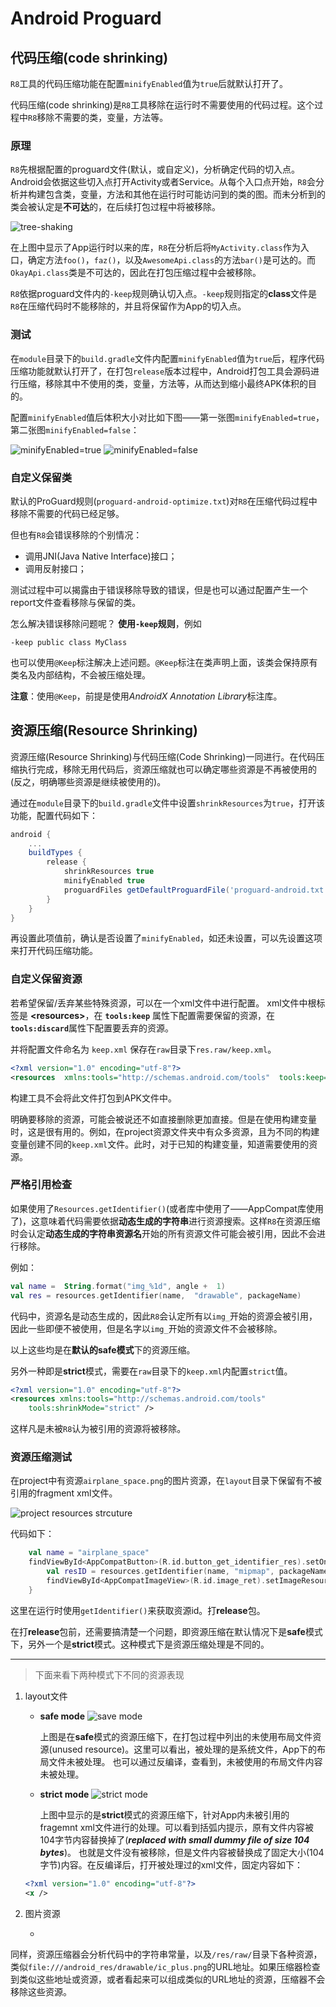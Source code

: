
# Android  Proguard


## 代码压缩(code shrinking)

<code>R8</code>工具的代码压缩功能在配置<code>minifyEnabled</code>值为<code>true</code>后就默认打开了。

代码压缩(code shrinking)是<code>R8</code>工具移除在运行时不需要使用的代码过程。这个过程中<code>R8</code>移除不需要的类，变量，方法等。


### 原理

<code>R8</code>先根据配置的proguard文件(默认，或自定义)，分析确定代码的切入点。Android会依据这些切入点打开Activity或者Service。从每个入口点开始，<code>R8</code>会分析并构建包含类，变量，方法和其他在运行时可能访问到的类的图。而未分析到的类会被认定是**不可达**的，在后续打包过程中将被移除。

![tree-shaking](https://github.com/sanren1024/knowledges/blob/main/android/images/proguard/proguard_tree-shaking.png)

在上图中显示了App运行时以来的库，<code>R8</code>在分析后将<code>MyActivity.class</code>作为入口，确定方法<code>foo()</code>，<code>faz()</code>，以及<code>AwesomeApi.class</code>的方法<code>bar()</code>是可达的。而<code>OkayApi.class</code>类是不可达的，因此在打包压缩过程中会被移除。

<code>R8</code>依据proguard文件内的<code>-keep</code>规则确认切入点。<code>-keep</code>规则指定的**class**文件是<code>R8</code>在压缩代码时不能移除的，并且将保留作为App的切入点。


### 测试

在<code>module</code>目录下的<code>build.gradle</code>文件内配置<code>minifyEnabled</code>值为<code>true</code>后，程序代码压缩功能就默认打开了，在打包<code>release</code>版本过程中，Android打包工具会源码进行压缩，移除其中不使用的类，变量，方法等，从而达到缩小最终APK体积的目的。

配置<code>minifyEnabled</code>值后体积大小对比如下图——第一张图<code>minifyEnabled=true</code>，第二张图<code>minifyEnabled=false</code>：

![minifyEnabled=true](https://github.com/sanren1024/knowledges/blob/main/android/images/proguard/Screenshot%20from%202020-10-27%2014-06-44.png) ![minifyEnabled=false](https://github.com/sanren1024/knowledges/blob/main/android/images/proguard/Screenshot%20from%202020-10-27%2014-09-05.png) 


### 自定义保留类

默认的ProGuard规则(<code>proguard-android-optimize.txt</code>)对<code>R8</code>在压缩代码过程中移除不需要的代码已经足够。

但也有<code>R8</code>会错误移除的个别情况：

- 调用JNI(Java Native Interface)接口； 
- 调用反射接口；

测试过程中可以揭露由于错误移除导致的错误，但是也可以通过配置产生一个report文件查看移除与保留的类。

怎么解决错误移除问题呢？ **使用<code>-keep</code>规则**，例如

```script
-keep public class MyClass
```

也可以使用<code>@Keep</code>标注解决上述问题。<code>@Keep</code>标注在类声明上面，该类会保持原有类名及内部结构，不会被压缩处理。

**注意**：使用<code>@Keep</code>，前提是使用*AndroidX Annotation Library*标注库。


## 资源压缩(Resource Shrinking)

资源压缩(Resource Shrinking)与代码压缩(Code Shrinking)一同进行。在代码压缩执行完成，移除无用代码后，资源压缩就也可以确定哪些资源是不再被使用的(反之，明确哪些资源是继续被使用的)。

通过在<code>module</code>目录下的<code>build.gradle</code>文件中设置<code>shrinkResources</code>为<code>true</code>，打开该功能，配置代码如下：

```groovy
android {
    ...
    buildTypes {
        release {
            shrinkResources true
            minifyEnabled true
            proguardFiles getDefaultProguardFile('proguard-android.txt'), 'proguard-rules.pro'
        }
    }
}
```

再设置此项值前，确认是否设置了<code>minifyEnabled</code>，如还未设置，可以先设置这项来打开代码压缩功能。


### 自定义保留资源

若希望保留/丢弃某些特殊资源，可以在一个xml文件中进行配置。
xml文件中根标签是  **\<resources\>**，在 <code>**tools:keep**</code> 属性下配置需要保留的资源，在<code>**tools:discard**</code>属性下配置要丢弃的资源。

并将配置文件命名为 <code>keep.xml</code> 保存在<code>raw</code>目录下<code>res.raw/keep.xml</code>。

```xml
<?xml version="1.0" encoding="utf-8"?>  
<resources  xmlns:tools="http://schemas.android.com/tools"  tools:keep="@layout/l_used*_c,@layout/l_used_a,@layout/l_used_b*"  tools:discard="@layout/unused2"  />
```

构建工具不会将此文件打包到APK文件中。

明确要移除的资源，可能会被说还不如直接删除更加直接。但是在使用构建变量时，这是很有用的。例如，在project资源文件夹中有众多资源，且为不同的构建变量创建不同的<code>keep.xml</code>文件。此时，对于已知的构建变量，知道需要使用的资源。


### 严格引用检查

如果使用了<code>Resources.getIdentifier()</code>(或者库中使用了——AppCompat库使用了)，这意味着代码需要依据**动态生成的字符串**进行资源搜索。这样<code>R8</code>在资源压缩时会认定**动态生成的字符串资源名**开始的所有资源文件可能会被引用，因此不会进行移除。

例如：

```kotlin
val name =  String.format("img_%1d", angle +  1)  
val res = resources.getIdentifier(name,  "drawable", packageName)
```

代码中，资源名是动态生成的，因此<code>R8</code>会认定所有以<code>img_</code>开始的资源会被引用，因此一些即便不被使用，但是名字以<code>img_</code>开始的资源文件不会被移除。

以上这些均是在**默认的safe模式**下的资源压缩。

另外一种即是**strict**模式，需要在<code>raw</code>目录下的<code>keep.xml</code>内配置<code>strict</code>值。

```xml
<?xml version="1.0" encoding="utf-8"?>
<resources xmlns:tools="http://schemas.android.com/tools"
    tools:shrinkMode="strict" />
```
这样凡是未被<code>R8</code>认为被引用的资源将被移除。


### 资源压缩测试

在project中有资源<code>airplane_space.png</code>的图片资源，在<code>layout</code>目录下保留有不被引用的fragment xml文件。

![project resources strcuture](https://github.com/sanren1024/knowledges/blob/main/android/images/proguard/Screenshot%20from%202020-10-28%2011-46-44.png)

代码如下：

```kotlin
    val name = "airplane_space"
    findViewById<AppCompatButton>(R.id.button_get_identifier_res).setOnClickListener {
        val resID = resources.getIdentifier(name, "mipmap", packageName)
        findViewById<AppCompatImageView>(R.id.image_ret).setImageResource(resID)
    }
```

这里在运行时使用<code>getIdentifier()</code>来获取资源id。打**release**包。

在打**release**包前，还需要搞清楚一个问题，即资源压缩在默认情况下是**safe**模式下，另外一个是**strict**模式。这种模式下是资源压缩处理是不同的。

----

> 下面来看下两种模式下不同的资源表现

1. layout文件

    - **safe mode**
        ![save mode](https://github.com/sanren1024/knowledges/blob/main/android/images/proguard/proguard_shrink_resources_safe_mode.png)
    
      上图是在**safe**模式的资源压缩下，在打包过程中列出的未使用布局文件资源(unused resource)。这里可以看出，被处理的是系统文件，App下的布局文件未被处理。
    也可以通过反编译，查看到，未被使用的布局文件内容未被处理。

    - **strict mode**
        ![strict mode](https://github.com/sanren1024/knowledges/blob/main/android/images/proguard/proguard_shrink_resource_strict_mode.png)
         
      上图中显示的是**strict**模式的资源压缩下，针对App内未被引用的fragemnt  xml文件进行的处理。可以看到括弧内提示，原有文件内容被104字节内容替换掉了(***replaced with small dummy file of size 104 bytes***)。
  也就是文件没有被移除，但是文件内容被替换成了固定大小(104字节)内容。在反编译后，打开被处理过的xml文件，固定内容如下：
  
    ```xml
	<?xml version="1.0" encoding="utf-8"?>
	<x />
    ```
    
2. 图片资源

    - 

同样，资源压缩器会分析代码中的字符串常量，以及<code>/res/raw/</code>目录下各种资源，类似<code>file:///android_res/drawable/ic_plus.png</code>的URL地址。如果压缩器检查到类似这些地址或资源，或者看起来可以组成类似的URL地址的资源，压缩器不会移除这些资源。


<!--stackedit_data:
eyJoaXN0b3J5IjpbNjEyOTEwODUyLDIwMzg5MTU2MCw3NDA5OD
EyOTQsMTkwMDYzODc2NiwtMTAyODAxOTg5OCwxMzkyMTQyNTQy
LC0xMjYyMTI1NzczLDY0NzAyMjY0MiwtMjAyMjMwNjkzOSwtMT
EwMzk0MTE3OF19
-->